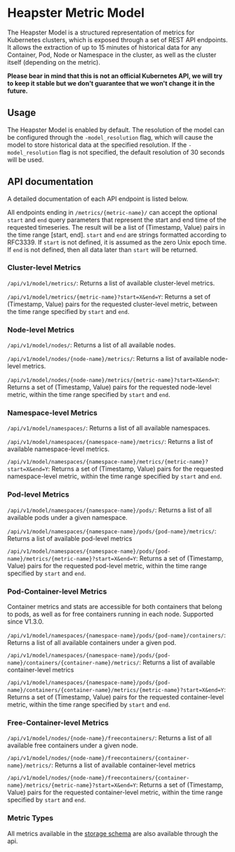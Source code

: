 # Heapster Metric Model

The Heapster Model is a structured representation of metrics for Kubernetes clusters, which is exposed through a set of REST API endpoints.
It allows the extraction of up to 15 minutes of historical data for any Container, Pod, Node or Namespace in the cluster, as well as the cluster itself (depending on the metric).

**Please bear in mind that this is not an official Kubernetes API, we will try to keep it stable but we don't guarantee that we won't change it in the future.**

## Usage

The Heapster Model is enabled by default. The resolution of the model can be configured through
the `-model_resolution` flag, which will cause the model to store historical data at the specified resolution. If the `-model_resolution` flag is not specified, the default resolution of 30 seconds will be used.

## API documentation

A detailed documentation of each API endpoint is listed below. 

All endpoints ending in `/metrics/{metric-name}/` can accept the optional `start` and `end` query parameters 
that represent the start and end time of the requested timeseries. The result
will be a list of (Timestamp, Value) pairs in the time range [start, end].
`start` and `end` are strings formatted according to RFC3339. If `start` is not
defined, it is assumed as the zero Unix epoch time. If `end` is not defined,
then all data later than `start` will be returned.

### Cluster-level Metrics

`/api/v1/model/metrics/`: Returns a list of available cluster-level metrics.

`/api/v1/model/metrics/{metric-name}?start=X&end=Y`: Returns a set of (Timestamp, Value) 
pairs for the requested cluster-level metric, between the time range specified by `start` and `end`. 

### Node-level Metrics
`/api/v1/model/nodes/`: Returns a list of all available nodes.

`/api/v1/model/nodes/{node-name}/metrics/`: Returns a list of available
node-level metrics.

`/api/v1/model/nodes/{node-name}/metrics/{metric-name}?start=X&end=Y`: Returns a set of (Timestamp, Value) 
pairs for the requested node-level metric, within the time range specified by `start` and `end`. 

### Namespace-level Metrics 
`/api/v1/model/namespaces/`: Returns a list of all available namespaces.

`/api/v1/model/namespaces/{namespace-name}/metrics/`: Returns a list of available namespace-level metrics.

`/api/v1/model/namespaces/{namespace-name}/metrics/{metric-name}?start=X&end=Y`: Returns a set of (Timestamp, Value) 
pairs for the requested namespace-level metric, within the time range specified by `start` and `end`. 


### Pod-level Metrics
`/api/v1/model/namespaces/{namespace-name}/pods/`: Returns a list of all available pods under a given namespace.

`/api/v1/model/namespaces/{namespace-name}/pods/{pod-name}/metrics/`: Returns a list of available pod-level metrics

`/api/v1/model/namespaces/{namespace-name}/pods/{pod-name}/metrics/{metric-name}?start=X&end=Y`: Returns a set of (Timestamp, Value) 
pairs for the requested pod-level metric, within the time range specified by `start` and `end`. 

### Pod-Container-level Metrics 
Container metrics and stats are accessible for both containers that belong to
pods, as well as for free containers running in each node. Supported since V1.3.0.

`/api/v1/model/namespaces/{namespace-name}/pods/{pod-name}/containers/`: Returns a list of all available containers under a given pod.

`/api/v1/model/namespaces/{namespace-name}/pods/{pod-name}/containers/{container-name}/metrics/`: Returns a list of available container-level metrics

`/api/v1/model/namespaces/{namespace-name}/pods/{pod-name}/containers/{container-name}/metrics/{metric-name}?start=X&end=Y`: Returns a set of (Timestamp, Value) 
pairs for the requested container-level metric, within the time range specified by `start` and `end`. 

### Free-Container-level Metrics
`/api/v1/model/nodes/{node-name}/freecontainers/`: Returns a list of all available free containers under a given node.

`/api/v1/model/nodes/{node-name}/freecontainers/{container-name}/metrics/`: Returns a list of available container-level metrics

`/api/v1/model/nodes/{node-name}/freecontainers/{container-name}/metrics/{metric-name}?start=X&end=Y`: Returns a set of (Timestamp, Value) 
pairs for the requested container-level metric, within the time range specified by `start` and `end`. 

### Metric Types

All metrics available in the [storage schema](storage-schema.md) are also available through the api.
